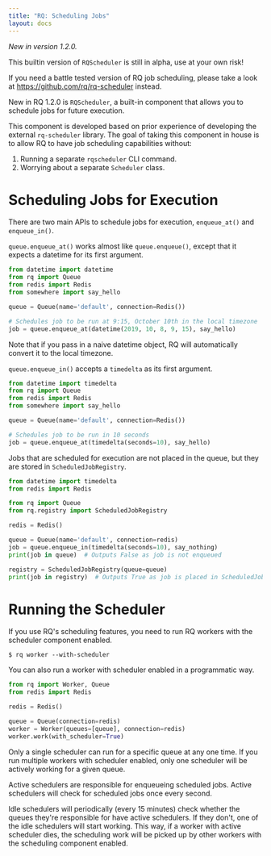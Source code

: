 ```yaml
---
title: "RQ: Scheduling Jobs"
layout: docs
---
```


_New in version 1.2.0._

This builtin version of `RQScheduler` is still in alpha, use at your own risk!

If you need a battle tested version of RQ job scheduling, please take a look at
https://github.com/rq/rq-scheduler instead.

New in RQ 1.2.0 is `RQScheduler`, a built-in component that allows you to schedule jobs
for future execution.

This component is developed based on prior experience of developing the external
`rq-scheduler` library. The goal of taking this component in house is to allow
RQ to have job scheduling capabilities without:
1. Running a separate `rqscheduler` CLI command.
2. Worrying about a separate `Scheduler` class.


# Scheduling Jobs for Execution

There are two main APIs to schedule jobs for execution, `enqueue_at()` and `enqueue_in()`.

`queue.enqueue_at()` works almost like `queue.enqueue()`, except that it expects a datetime
for its first argument.

```python
from datetime import datetime
from rq import Queue
from redis import Redis
from somewhere import say_hello

queue = Queue(name='default', connection=Redis())

# Schedules job to be run at 9:15, October 10th in the local timezone
job = queue.enqueue_at(datetime(2019, 10, 8, 9, 15), say_hello)
```

Note that if you pass in a naive datetime object, RQ will automatically convert it
to the local timezone.

`queue.enqueue_in()` accepts a `timedelta` as its first argument.

```python
from datetime import timedelta
from rq import Queue
from redis import Redis
from somewhere import say_hello

queue = Queue(name='default', connection=Redis())

# Schedules job to be run in 10 seconds
job = queue.enqueue_at(timedelta(seconds=10), say_hello)
```

Jobs that are scheduled for execution are not placed in the queue, but they are
stored in `ScheduledJobRegistry`.

```python
from datetime import timedelta
from redis import Redis

from rq import Queue
from rq.registry import ScheduledJobRegistry

redis = Redis()

queue = Queue(name='default', connection=redis)
job = queue.enqueue_in(timedelta(seconds=10), say_nothing)
print(job in queue)  # Outputs False as job is not enqueued

registry = ScheduledJobRegistry(queue=queue)
print(job in registry)  # Outputs True as job is placed in ScheduledJobRegistry
```

# Running the Scheduler

If you use RQ's scheduling features, you need to run RQ workers with the
scheduler component enabled.

```console
$ rq worker --with-scheduler
```

You can also run a worker with scheduler enabled in a programmatic way.

```python
from rq import Worker, Queue
from redis import Redis

redis = Redis()

queue = Queue(connection=redis)
worker = Worker(queues=[queue], connection=redis)
worker.work(with_scheduler=True)
```

Only a single scheduler can run for a specific queue at any one time. If you run multiple
workers with scheduler enabled, only one scheduler will be actively working for a given queue.

Active schedulers are responsible for enqueueing scheduled jobs. Active schedulers will check for
scheduled jobs once every second.

Idle schedulers will periodically (every 15 minutes) check whether the queues they're
responsible for have active schedulers. If they don't, one of the idle schedulers will start
working. This way, if a worker with active scheduler dies, the scheduling work will be picked
up by other workers with the scheduling component enabled.




